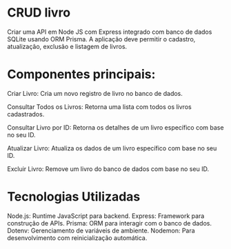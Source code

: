 # CRUD livro
Criar uma API em Node JS com Express integrado com banco de dados SQLite usando ORM Prisma. A aplicação deve permitir o cadastro, atualização, exclusão e listagem de livros.


# Componentes principais:
Criar Livro:
Cria um novo registro de livro no banco de dados.

Consultar Todos os Livros:
Retorna uma lista com todos os livros cadastrados.

Consultar Livro por ID:
Retorna os detalhes de um livro específico com base no seu ID.

Atualizar Livro:
Atualiza os dados de um livro específico com base no seu ID.

Excluir Livro:
Remove um livro do banco de dados com base no seu ID.


# Tecnologias Utilizadas
Node.js: Runtime JavaScript para backend.
Express: Framework para construção de APIs.
Prisma: ORM para interagir com o banco de dados.
Dotenv: Gerenciamento de variáveis de ambiente.
Nodemon: Para desenvolvimento com reinicialização automática.